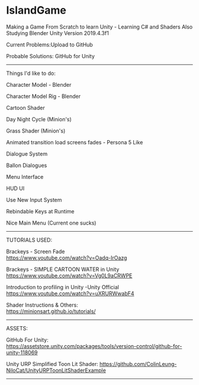 # IslandGame
Making a Game From Scratch to learn Unity - Learning C# and Shaders 
Also Studying Blender
Unity Version 2019.4.3f1

Current Problems:Upload to GitHub 


Probable Solutions: GitHub for Unity


------------------------------------------------------

Things I'd like to do:

Character Model     - Blender

Character Model Rig - Blender

Cartoon Shader      

Day Night Cycle (Minion's)

Grass Shader (Minion's)

Animated transition load screens fades - Persona 5 Like

Dialogue System

Ballon Dialogues

Menu Interface

HUD UI

Use New Input System

Rebindable Keys at Runtime

Nice Main Menu (Current one sucks)

------------------------------------------------------
TUTORIALS USED:

Brackeys - Screen Fade                               
https://www.youtube.com/watch?v=Oadq-IrOazg

Brackeys - SIMPLE CARTOON WATER in Unity            
https://www.youtube.com/watch?v=Vg0L9aCRWPE

Introduction to profiling in Unity -Unity Official  
https://www.youtube.com/watch?v=uXRURWwabF4

Shader Instructions & Others:                       
https://minionsart.github.io/tutorials/

------------------------------------------------------
ASSETS:

GitHub For Unity:                                   
https://assetstore.unity.com/packages/tools/version-control/github-for-unity-118069

Unity URP Simplified Toon Lit Shader:
https://github.com/ColinLeung-NiloCat/UnityURPToonLitShaderExample


------------------------------------------------------


